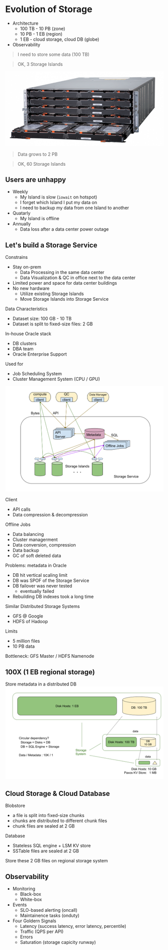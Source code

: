 # Evolution of Storage


- Architecture
  - 100 TB - 10 PB (zone)
  - 10 PB - 1 EB (region)
  - 1 EB - cloud storage, cloud DB (globe)
- Observability


> I need to store some data (100 TB)


> OK, 3 Storage Islands

![Storage Tower](storage/NetApp_Storage_Tower.png)


> Data grows to 2 PB


> OK, 60 Storage Islands


## Users are unhappy

- Weekly
  - My Island is slow (`iowait` on hotspot)
  - I forget which Island I put my data on
  - I need to backup my data from one Island to another
- Quatarly
  - My Island is offline
- Annually
  - Data loss after a data center power outage


## Let's build a Storage Service

Constrains

- Stay on-prem
  - Data Processing in the same data center
  - Data Visualization & QC in office next to the data center
- Limited power and space for data center buildings
- No new hardware
  - Utilize existing Storage Islands
  - Move Storage Islands into Storage Service


 Data Characteristics

- Dataset size: 100 GB - 10 TB
- Dataset is split to fixed-size files: 2 GB


In-house Oracle stack

- DB clusters
- DBA team
- Oracle Enterprise Support

Used for

- Job Scheduling System
- Cluster Management System (CPU / GPU)



![Storage Service](storage/storage_service.svg)


Client

- API calls
- Data compression & decompression

Offline Jobs

- Data balancing
- Cluster managerment
- Data conversion, compression
- Data backup
- GC of soft deleted data


Problems: metadata in Oracle

- DB hit vertical scaling limit
- DB was SPOF of the Storage Service
- DB failover was never tested
  - eventually failed
- Rebuilding DB indexes took a long time


Similar Distributed Storage Systems

- GFS @ Google
- HDFS of Hadoop

Limits

- 5 million files
- 10 PB data

Bottleneck: GFS Master / HDFS Namenode


## 100X (1 EB regional storage)

Store metadata in a distributed DB
![Colossus](storage/colossus.svg)


## Cloud Storage & Cloud Database

Blobstore

- a file is split into fixed-size chunks
- chunks are distributed to different chunk files
- chunk files are sealed at 2 GB

Database

- Stateless SQL engine + LSM KV store
- SSTable files are sealed at 2 GB

Store these 2 GB files on regional storage system


## Observability

- Monitoring
  - Black-box
  - White-box
- Events
  - SLO-based alerting (oncall)
  - Maintainence tasks (onduty)
- Four Goldern Signals
  - Latency (success latency, error latency, percentile)
  - Traffic (QPS per API)
  - Errors
  - Saturation (storage capicity runway)
